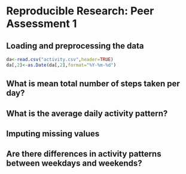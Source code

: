 # Reproducible Research: Peer Assessment 1


## Loading and preprocessing the data


```r
da<-read.csv("activity.csv",header=TRUE)
da[,2]<-as.Date(da[,2],format="%Y-%m-%d")
```

## What is mean total number of steps taken per day?



## What is the average daily activity pattern?



## Imputing missing values



## Are there differences in activity patterns between weekdays and weekends?

